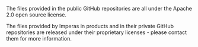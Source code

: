 
The files provided in the public GitHub repositories are all under the Apache 2.0 open source license.

The files provided by Imperas in products and in their private GitHub repositories are released under their proprietary licenses - please contact them for more information.


